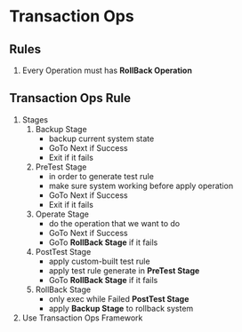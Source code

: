 # Transaction Ops

## Rules
1. Every Operation must has **RollBack Operation**

## Transaction Ops Rule
1. Stages
    1. Backup Stage
        * backup current system state
        * GoTo Next if Success
        * Exit if it fails
    2. PreTest Stage
        * in order to generate test rule
        * make sure system working before apply operation
        * GoTo Next if Success
        * Exit if it fails
    3. Operate Stage
        * do the operation that we want to do
        * GoTo Next if Success
        * GoTo **RollBack Stage** if it fails
    4. PostTest Stage
        * apply custom-built test rule
        * apply test rule generate in **PreTest Stage**
        * GoTo **RollBack Stage** if it fails
    5. RollBack Stage
        * only exec while Failed **PostTest Stage**
        * apply **Backup Stage** to rollback system
2. Use Transaction Ops Framework
